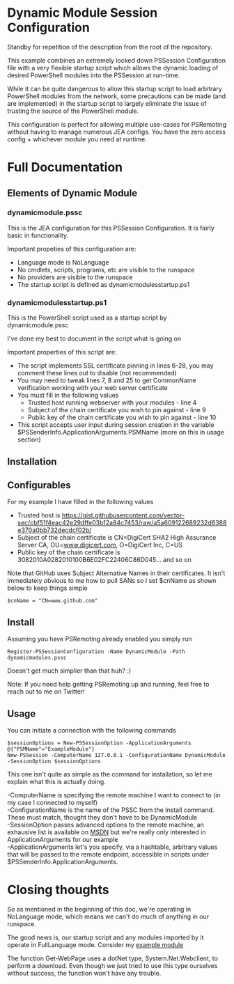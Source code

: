 # Dynamic Module Session Configuration
Standby for repetition of the description from the root of the repository.

This example combines an extremely locked down PSSession Configuration file with a very flexible startup script which allows the dynamic loading of desired PowerShell modules into the PSSession at run-time.

While it can be quite dangerous to allow this startup script to load arbitrary PowerShell modules from the network, some precautions can be made (and are implemented) in the startup script to largely eliminate the issue of trusting the source of the PowerShell module.

This configuration is perfect for allowing multiple use-cases for PSRemoting without having to manage numerous JEA configs. You have the zero access config + whichever module you need at runtime.

# Full Documentation

## Elements of Dynamic Module

### dynamicmodule.pssc
This is the JEA configuration for this PSSession Configuration. It is fairly basic in functionality.

Important propeties of this configuration are:

* Language mode is NoLanguage
* No cmdlets, scripts, programs, etc are visible to the runspace
* No providers are visible to the runspace
* The startup script is defined as dynamicmodulesstartup.ps1

### dynamicmodulesstartup.ps1
This is the PowerShell script used as a startup script by dynamicmodule.pssc

I've done my best to document in the script what is going on

Important properties of this script are:

* The script implements SSL certificate pinning in lines 6-28, you may comment these lines out to disable (not recommended)
* You may need to tweak lines 7, 8 and 25 to get CommonName verification working with your web server certificate
* You must fill in the following values
    * Trusted host running webserver with your modules - line 4
    * Subject of the chain certificate you wish to pin against - line 9
    * Public key of the chain certificate you wish to pin against - line 10
* This script accepts user input during session creation in the variable $PSSenderInfo.ApplicationArguments.PSMName (more on this in usage section)


## Installation

## Configurables 
For my example I have filled in the following values

* Trusted host is https://gist.githubusercontent.com/vector-sec/cbf51f4eac42e29dffe03b12a84c7453/raw/a5a609122689232d6388e370a0bb732decdcf02b/
* Subject of the chain certificate is CN=DigiCert SHA2 High Assurance Server CA, OU=www.digicert.com, O=DigiCert Inc, C=US
* Public key of the chain certificate is 3082010A0282010100B6E02FC22406C86D045... and so on

Note that GitHub uses Subject Alternative Names in their certificates. It isn't immediately obvious to me how to pull SANs so I set $cnName as shown below to keep things simple

    $cnName = "CN=www.github.com" 

## Install
Assuming you have PSRemoting already enabled you simply run

    Register-PSSessionConfiguration -Name DynamicModule -Path dynamicmodules.pssc

Doesn't get much simplier than that huh? :)

Note: If you need help getting PSRemoting up and running, feel free to reach out to me on Twitter!
## Usage
You can initiate a connection with the following commands

    $sessionOptions = New-PSSessionOption -ApplicationArguments @{"PSMName"="ExampleModule"}
    New-PSSession -ComputerName 127.0.0.1 -ConfigurationName DynamicModule -SessionOption $sessionOptions

This one isn't quite as simple as the command for installation, so let me explain what this is actually doing.

-ComputerName is specifying the remote machine I want to connect to (in my case I connected to myself)  
-ConfigurationName is the name of the PSSC from the Install command. These must match, thought they don't have to be DynamicModule  
-SessionOption passes advanced options to the remote machine, an exhausive list is available on [MSDN](https://msdn.microsoft.com/en-us/powershell/reference/5.1/microsoft.powershell.core/new-pssessionoption) but we're really only interested in ApplicationArguments for our example  
-ApplicationArguments let's you specify, via a hashtable, arbitrary values that will be passed to the remote endpoint, accessible in scripts under $PSSenderInfo.ApplicationArguments.<HashTableKey>  

# Closing thoughts

So as mentioned in the beginning of this doc, we're operating in NoLanguage mode, which means we can't do much of anything in our runspace.

The good news is, our startup script and any modules imported by it operate in FullLanguage mode. Consider my [example module](https://gist.github.com/vector-sec/cbf51f4eac42e29dffe03b12a84c7453)

The function Get-WebPage uses a dotNet type, System.Net.Webclient, to perform a download. Even though we just tried to use this type ourselves without success, the function won't have any trouble.

